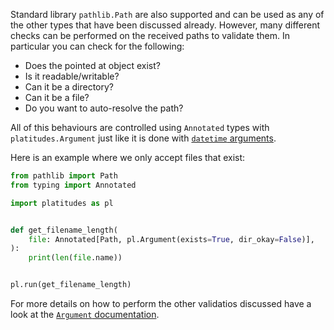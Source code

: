 Standard library `pathlib.Path` are also supported and can be used as any of
the other types that have been discussed already. However, many different
checks can be performed on the received paths to validate them. In particular
you can check for the following:

- Does the pointed at object exist?
- Is it readable/writable?
- Can it be a directory?
- Can it be a file?
- Do you want to auto-resolve the path?

All of this behaviours are controlled using `Annotated` types with
`platitudes.Argument` just like it is done with [`datetime`
arguments](types/datetime.md).

Here is an example where we only accept files that exist:

```python
from pathlib import Path
from typing import Annotated

import platitudes as pl


def get_filename_length(
    file: Annotated[Path, pl.Argument(exists=True, dir_okay=False)],
):
    print(len(file.name))


pl.run(get_filename_length)
```

For more details on how to perform the other validatios discussed have a look
at the [`Argument` documentation](api/argument.md).
